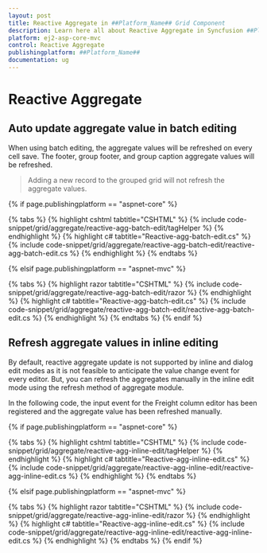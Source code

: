 ```yaml
---
layout: post
title: Reactive Aggregate in ##Platform_Name## Grid Component
description: Learn here all about Reactive Aggregate in Syncfusion ##Platform_Name## Grid component of Syncfusion Essential JS 2 and more.
platform: ej2-asp-core-mvc
control: Reactive Aggregate
publishingplatform: ##Platform_Name##
documentation: ug
---
```



# Reactive Aggregate

## Auto update aggregate value in batch editing

When using batch editing, the aggregate values will be refreshed on every cell save. The footer, group footer, and group caption aggregate values will be refreshed.

> Adding a new record to the grouped grid will not refresh the aggregate values.

{% if page.publishingplatform == "aspnet-core" %}

{% tabs %}
{% highlight cshtml tabtitle="CSHTML" %}
{% include code-snippet/grid/aggregate/reactive-agg-batch-edit/tagHelper %}
{% endhighlight %}
{% highlight c# tabtitle="Reactive-agg-batch-edit.cs" %}
{% include code-snippet/grid/aggregate/reactive-agg-batch-edit/reactive-agg-batch-edit.cs %}
{% endhighlight %}
{% endtabs %}

{% elsif page.publishingplatform == "aspnet-mvc" %}

{% tabs %}
{% highlight razor tabtitle="CSHTML" %}
{% include code-snippet/grid/aggregate/reactive-agg-batch-edit/razor %}
{% endhighlight %}
{% highlight c# tabtitle="Reactive-agg-batch-edit.cs" %}
{% include code-snippet/grid/aggregate/reactive-agg-batch-edit/reactive-agg-batch-edit.cs %}
{% endhighlight %}
{% endtabs %}
{% endif %}



## Refresh aggregate values in inline editing

By default, reactive aggregate update is not supported by inline and dialog edit modes as it is not feasible to anticipate the value change event for every editor. But, you can refresh the aggregates manually in the inline edit mode using the refresh method of aggregate module.

In the following code, the input event for the Freight column editor has been registered and the aggregate value has been refreshed manually.

{% if page.publishingplatform == "aspnet-core" %}

{% tabs %}
{% highlight cshtml tabtitle="CSHTML" %}
{% include code-snippet/grid/aggregate/reactive-agg-inline-edit/tagHelper %}
{% endhighlight %}
{% highlight c# tabtitle="Reactive-agg-inline-edit.cs" %}
{% include code-snippet/grid/aggregate/reactive-agg-inline-edit/reactive-agg-inline-edit.cs %}
{% endhighlight %}
{% endtabs %}

{% elsif page.publishingplatform == "aspnet-mvc" %}

{% tabs %}
{% highlight razor tabtitle="CSHTML" %}
{% include code-snippet/grid/aggregate/reactive-agg-inline-edit/razor %}
{% endhighlight %}
{% highlight c# tabtitle="Reactive-agg-inline-edit.cs" %}
{% include code-snippet/grid/aggregate/reactive-agg-inline-edit/reactive-agg-inline-edit.cs %}
{% endhighlight %}
{% endtabs %}
{% endif %}

